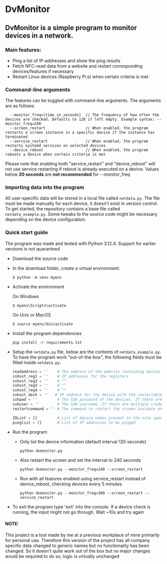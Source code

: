 # DvMonitor

## DvMonitor is a simple program to monitor devices in a network. 
### Main features:

- Ping a list of IP-addresses and show the ping results
- Fetch NFC-read data from a website and restart corresponding devices/features if necessary
- Restart Linux devices (Raspberry Pi:s) when certain criteria is met

### Command-line arguments
The features can be toggled with command-line arguments. The arguments are as follows:

``` 
  --monitor_freq=[time_in_seconds]  // The frequency of how often the devices are checked. Defaults to 120 if left empty. Example syntax: --monitor_freq=240
  --screen_restart                  // When enabled, the program restarts a screen instance in a specific device if the instance has terminated
  --service_restart                 // When enabled, the program restarts systemd services on selected devices
  --device_reboot                   // When enabled, the program reboots a device when certain criteria is met
```
Please note that enabling both "service_restart" and "device_reboot" will not use service restarting if reboot is already executed on a device.
Values below __20 seconds__ are __not recommended__ for --monitor_freq

### Importing data into the program

All user-specific data will be stored in a local file called `netdata.py`. The file must be made manually for each device, it doesn't exist in version control. To get started, the repository contains a base file called `netdata_example.py`. Some tweaks to the source code might be necessary depending on the device configuration.

### Quick start guide

The program was made and tested with Python 3.12.4. Support for earlier versions is not quaranteed

- Download the source code
- In the download folder, create a virtual environment:
  ```
  $ python -m venv myenv
  ```
- Activate the environment
  
    On Windows
    
    ```
    $ myenv\Scripts\activate
    ```
    On Unix or MacOS
    
    ```
    $ source myenv/bin/activate
    ```

- Install the program dependencies

  ```
  pip install -r requirements.txt
  ```

- Setup the `netdata.py` file, below are the contents of `netdata_example.py`. To have the program work "out-of-the-box", the following fields must be filled inside `netdata.py`.

  ```python
  readaddress = ''    # The address of the website containing device read information
  sshost_reg1 = ''    # IP addresses for the registers
  sshost_reg2 = ''    # ^^
  sshost_reg3 = ''    # ^^ 
  sshost_reg4 = ''    # ^^ 
  sshost_dev5 = ''   # IP address for the device with the restartable screen 
  sshpwd = ''         # The SSH password of the devices. If there are multiple credentials, tweak the source code accordingly
  sshuser = ''        # The SSH username. If there are multiple credentials, tweak the source code accordingly
  restartcommand = '' # The command to restart the screen instance on the device specified by sshost_phone
  
  IDList = []         # List of device names present in the site specified by readaddress
  pinglist = []       # List of IP addresses to be pinged

  ```

- Run the program

  - Only list the device information (default interval 120 seconds)
    
    ```
    python dvmonitor.py
    ```
  - Also restart the screen and set the interval to 240 seconds
    
    ```
    python dvmonitor.py --monitor_freq=240 --screen_restart
    ```
  - Run with all features enabled using service_restart instead of device_reboot, checking devices every 5 minutes
    
    ```
    python dvmonitor.py --monitor_freq=300 --screen_restart --service_restart
    ```

- To exit the program type 'exit' into the console. If a device check is running, the input might not go through. Wait ~10s and try again

#### NOTE:
This project is a tool made by me at a previous workplace of mine primarily for personal use.
Therefore this version of the project has all company specific data changed to generic names but no functionality has been changed. 
So it doesn't quite work out of the box but no major changes would be required to do so, logic is virtually unchanged
